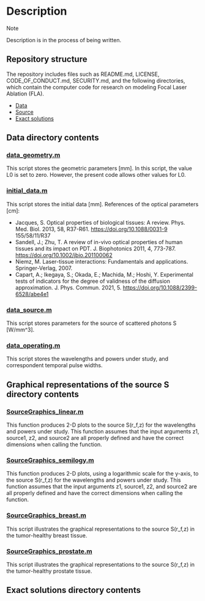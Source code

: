 # Description
> [!NOTE] 
> Description is in the process of being written.

## Repository structure
The repository includes files such as README.md, LICENSE, CODE_OF_CONDUCT.md, SECURITY.md,
and the following directories, which contain the computer code for research on modeling Focal Laser Ablation (FLA). 
* [Data](#data-directory-contents)
* [Source](#graphical-representations-of-the-source-s-directory-contents)
* [Exact solutions](#exact-solutions-directory-contents)

## Data directory contents

### [data_geometry.m](data/data_geometry.m)
This script stores the geometric parameters [mm].
In this script, the value L0 is set to zero. However, the present code allows other values for L0.

### [initial_data.m](data/initial_data.m)
This script stores the initial data [mm]. References of the optical parameters [cm]:

- Jacques, S. Optical properties of biological tissues: A review. Phys. Med. Biol. 2013, 58, R37-R61. https://doi.org/10.1088/0031-9 155/58/11/R37
- Sandell, J.; Zhu, T. A review of in-vivo optical properties of human tissues and its impact on PDT. J. Biophotonics 2011, 4, 773-787. https://doi.org/10.1002/jbio.201100062
- Niemz, M. Laser-tissue interactions: Fundamentals and applications. Springer-Verlag, 2007.
- Capart, A.; Ikegaya, S.; Okada, E.; Machida, M.; Hoshi, Y. Experimental tests of indicators for the degree of validness of the diffusion approximation. J. Phys. Commun. 2021, 5. https://doi.org/10.1088/2399-6528/abe4e1

### [data_source.m](data/data_source.m)
This script stores parameters for the source of scattered photons S [W/mm^3].

### [data_operating.m](data/data_operating.m)
This script stores the wavelengths and powers under study, and correspondent temporal pulse widths.

## Graphical representations of the source S directory contents

### [SourceGraphics_linear.m](SourceGraphicalRepresentations/SourceGraphics_linear.m)
This function produces 2-D plots to the source S(r_f,z) for the wavelengths and powers under study. This function assumes that the input arguments z1, source1, z2, and source2 are all properly defined and have the correct dimensions when calling the function.

### [SourceGraphics_semilogy.m](SourceGraphicalRepresentations/SourceGraphics_semilogy.m)
This function produces 2-D plots, using a logarithmic scale for the y-axis, to the source S(r_f,z) for the wavelengths and powers under study. This function assumes that the input arguments z1, source1, z2, and source2 are all properly defined and have the correct dimensions when calling the function.

### [SourceGraphics_breast.m](SourceGraphicalRepresentations/SourceGraphics_breast.m)
This script illustrates the graphical representations to the source S(r_f,z) in the tumor-healthy breast tissue.

### [SourceGraphics_prostate.m](SourceGraphicalRepresentations/SourceGraphics_prostate.m)
This script illustrates the graphical representations to the source S(r_f,z) in the tumor-healthy prostate tissue.

## Exact solutions directory contents
